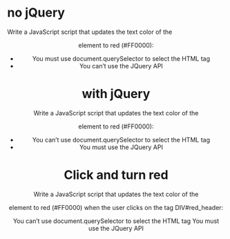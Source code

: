 # no jQuery
Write a JavaScript script that updates the text color of the <header> element to red (#FF0000):
- You must use document.querySelector to select the HTML tag
- You can’t use the JQuery API
# with jQuery
Write a JavaScript script that updates the text color of the <header> element to red (#FF0000):
- You can’t use document.querySelector to select the HTML tag
- You must use the JQuery API
# Click and turn red
Write a JavaScript script that updates the text color of the <header> element to red (#FF0000) when the user clicks on the tag DIV#red_header:

You can’t use document.querySelector to select the HTML tag
You must use the JQuery API